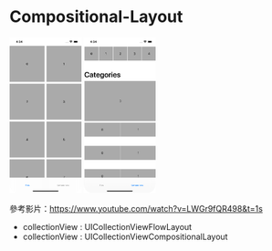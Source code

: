 # Compositional-Layout



<p float="left">
 <img src="https://github.com/knives99/Compositional-Layout/blob/master/pic01.png" width="25%" height="25%"  />   
  <img src="https://github.com/knives99/Compositional-Layout/blob/master/pic02.png" width="25%" height="25%"  />   

</p>

參考影片：https://www.youtube.com/watch?v=LWGr9fQR498&t=1s <br>

* collectionView : UICollectionViewFlowLayout
* collectionView : UICollectionViewCompositionalLayout


